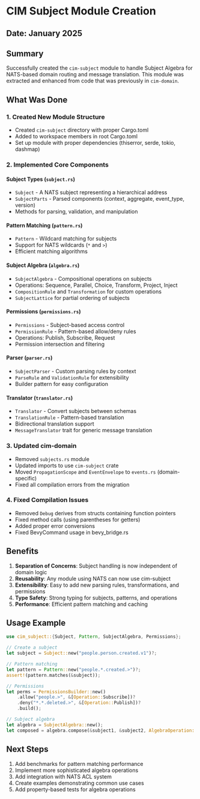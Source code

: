 # CIM Subject Module Creation

## Date: January 2025

## Summary

Successfully created the `cim-subject` module to handle Subject Algebra for NATS-based domain routing and message translation. This module was extracted and enhanced from code that was previously in `cim-domain`.

## What Was Done

### 1. Created New Module Structure
- Created `cim-subject` directory with proper Cargo.toml
- Added to workspace members in root Cargo.toml
- Set up module with proper dependencies (thiserror, serde, tokio, dashmap)

### 2. Implemented Core Components

#### Subject Types (`subject.rs`)
- `Subject` - A NATS subject representing a hierarchical address
- `SubjectParts` - Parsed components (context, aggregate, event_type, version)
- Methods for parsing, validation, and manipulation

#### Pattern Matching (`pattern.rs`)
- `Pattern` - Wildcard matching for subjects
- Support for NATS wildcards (`*` and `>`)
- Efficient matching algorithms

#### Subject Algebra (`algebra.rs`)
- `SubjectAlgebra` - Compositional operations on subjects
- Operations: Sequence, Parallel, Choice, Transform, Project, Inject
- `CompositionRule` and `Transformation` for custom operations
- `SubjectLattice` for partial ordering of subjects

#### Permissions (`permissions.rs`)
- `Permissions` - Subject-based access control
- `PermissionRule` - Pattern-based allow/deny rules
- Operations: Publish, Subscribe, Request
- Permission intersection and filtering

#### Parser (`parser.rs`)
- `SubjectParser` - Custom parsing rules by context
- `ParseRule` and `ValidationRule` for extensibility
- Builder pattern for easy configuration

#### Translator (`translator.rs`)
- `Translator` - Convert subjects between schemas
- `TranslationRule` - Pattern-based translation
- Bidirectional translation support
- `MessageTranslator` trait for generic message translation

### 3. Updated cim-domain
- Removed `subjects.rs` module
- Updated imports to use `cim-subject` crate
- Moved `PropagationScope` and `EventEnvelope` to `events.rs` (domain-specific)
- Fixed all compilation errors from the migration

### 4. Fixed Compilation Issues
- Removed `Debug` derives from structs containing function pointers
- Fixed method calls (using parentheses for getters)
- Added proper error conversions
- Fixed BevyCommand usage in bevy_bridge.rs

## Benefits

1. **Separation of Concerns**: Subject handling is now independent of domain logic
2. **Reusability**: Any module using NATS can now use cim-subject
3. **Extensibility**: Easy to add new parsing rules, transformations, and permissions
4. **Type Safety**: Strong typing for subjects, patterns, and operations
5. **Performance**: Efficient pattern matching and caching

## Usage Example

```rust
use cim_subject::{Subject, Pattern, SubjectAlgebra, Permissions};

// Create a subject
let subject = Subject::new("people.person.created.v1")?;

// Pattern matching
let pattern = Pattern::new("people.*.created.>")?;
assert!(pattern.matches(&subject));

// Permissions
let perms = PermissionsBuilder::new()
    .allow("people.>", &[Operation::Subscribe])?
    .deny("*.*.deleted.>", &[Operation::Publish])?
    .build();

// Subject algebra
let algebra = SubjectAlgebra::new();
let composed = algebra.compose(&subject1, &subject2, AlgebraOperation::Sequence)?;
```

## Next Steps

1. Add benchmarks for pattern matching performance
2. Implement more sophisticated algebra operations
3. Add integration with NATS ACL system
4. Create examples demonstrating common use cases
5. Add property-based tests for algebra operations
